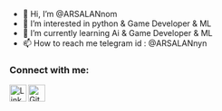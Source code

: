 - 👋 Hi, I’m @ARSALANnom
- 👀 I’m interested in python & Game Developer & ML
- 🌱 I’m currently learning Ai & Game Developer & ML
- 📫 How to reach me telegram id : @ARSALANnyn

<h3 align="left">Connect with me:</h3>
<p align="left">
<img align="left" alt="LinkedIn" width="30px" src="https://cdn.jsdelivr.net/npm/simple-icons@v3/icons/linkedin.svg" href="https://www.linkedin.com/in/yourprofile/"/>
<img align="left" alt="GitHub" width="30px" src="https://cdn.jsdelivr.net/npm/simple-icons@v3/icons/github.svg" href="https://github.com/ARSALANnom/" />
</p>

<!---
ARSALANys/ARSALANys is a ✨ special ✨ repository because its `README.md` (this file) appears on your GitHub profile.
You can click the Preview link to take a look at your changes.
--->
